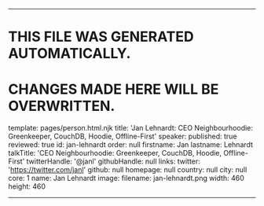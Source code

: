 ----

# THIS FILE WAS GENERATED AUTOMATICALLY.
# CHANGES MADE HERE WILL BE OVERWRITTEN.

template: pages/person.html.njk
title: 'Jan Lehnardt: CEO Neighbourhoodie: Greenkeeper, CouchDB, Hoodie, Offline-First'
speaker:
  published: true
  reviewed: true
  id: jan-lehnardt
  order: null
  firstname: Jan
  lastname: Lehnardt
  talkTitle: 'CEO Neighbourhoodie: Greenkeeper, CouchDB, Hoodie, Offline-First'
  twitterHandle: '@janl'
  githubHandle: null
  links:
    twitter: 'https://twitter.com/janl'
    github: null
    homepage: null
  country: null
  city: null
  core: 1
  name: Jan Lehnardt
  image:
    filename: jan-lehnardt.png
    width: 460
    height: 460

----

 